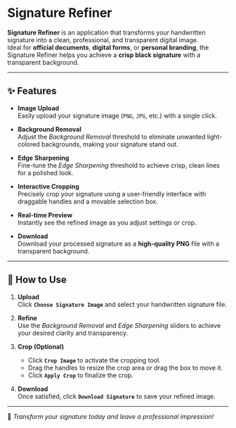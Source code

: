 # Signature Refiner

**Signature Refiner** is an application that transforms your handwritten signature into a clean, professional, and transparent digital image.  
Ideal for **official documents**, **digital forms**, or **personal branding**, the Signature Refiner helps you achieve a **crisp black signature** with a transparent background.

---

## ✨ Features

- **Image Upload**  
  Easily upload your signature image (`PNG`, `JPG`, etc.) with a single click.

- **Background Removal**  
  Adjust the *Background Removal* threshold to eliminate unwanted light-colored backgrounds, making your signature stand out.

- **Edge Sharpening**  
  Fine-tune the *Edge Sharpening* threshold to achieve crisp, clean lines for a polished look.

- **Interactive Cropping**  
  Precisely crop your signature using a user-friendly interface with draggable handles and a movable selection box.

- **Real-time Preview**  
  Instantly see the refined image as you adjust settings or crop.

- **Download**  
  Download your processed signature as a **high-quality PNG** file with a transparent background.

---

## 📝 How to Use

1. **Upload**  
   Click **`Choose Signature Image`** and select your handwritten signature file.

2. **Refine**  
   Use the *Background Removal* and *Edge Sharpening* sliders to achieve your desired clarity and transparency.

3. **Crop (Optional)**  
   - Click **`Crop Image`** to activate the cropping tool.  
   - Drag the handles to resize the crop area or drag the box to move it.  
   - Click **`Apply Crop`** to finalize the crop.

4. **Download**  
   Once satisfied, click **`Download Signature`** to save your refined image.

---

🎨 *Transform your signature today and leave a professional impression!*
